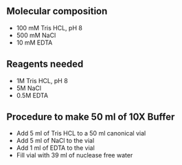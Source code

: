 ## Molecular composition
* 100 mM Tris HCL, pH 8 
* 500 mM NaCl
*  10 mM EDTA

## Reagents needed
* 1M Tris HCL, pH 8 
* 5M NaCl
* 0.5M EDTA

## Procedure to make 50 ml of 10X Buffer
* Add 5 ml of Tris HCL to a 50 ml canonical vial
* Add 5 ml of NaCl to the vial
* Add 1 ml of EDTA to the vial
* Fill vial with 39 ml of nuclease free water




